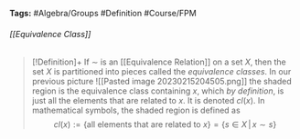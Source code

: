 **Tags:** #Algebra/Groups #Definition #Course/FPM 
###### [[Equivalence Class]]
> [!Definition]+
> If $\sim$ is an [[Equivalence Relation]] on a set $X$, then the set $X$ is partitioned into pieces called the *equivalence classes*. In our previous picture
> ![[Pasted image 20230215204505.png]]
> the shaded region is the equivalence class containing $x$, which *by definition*, is just all the elements that are related to $x$. It is denoted $cl(x)$. In mathematical symbols, the shaded region is defined as
> $$cl(x) :=\{\text{all elements that are related to } x\}=\{s\in X \, | \, x \sim s\}$$
